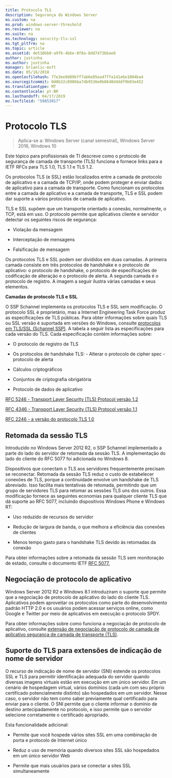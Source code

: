 ```yaml
---
title: Protocolo TLS
description: Segurança do Windows Server
ms.custom: na
ms.prod: windows-server-threshold
ms.reviewer: na
ms.suite: na
ms.technology: security-tls-ssl
ms.tgt_pltfrm: na
ms.topic: article
ms.assetid: de510bb0-a9f6-4bbe-8f8a-8dd7473bbae8
author: justinha
ms.author: justinha
manager: brianlic-msft
ms.date: 05/16/2018
ms.openlocfilehash: 77e3ee9d89bff7ab6e95ea47ffa141e6e1004ba4
ms.sourcegitcommit: 0d0b32c8986ba7db9536e0b8648d4ddf9b03e452
ms.translationtype: MT
ms.contentlocale: pt-BR
ms.lasthandoff: 04/17/2019
ms.locfileid: "59853017"
---
```

# <a name="transport-layer-security-protocol"></a>Protocolo TLS

>Aplica-se a: Windows Server (canal semestral), Windows Server 2016, Windows 10

Este tópico para profissionais de TI descreve como o protocolo de segurança de camada de transporte (TLS) funciona e fornece links para a IETF RFCs para TLS 1.0, TLS 1.1 e TLS 1.2.

Os protocolos TLS (e SSL) estão localizados entre a camada de protocolo de aplicativo e a camada de TCP/IP, onde podem proteger e enviar dados de aplicativo para a camada de transporte. Como funcionam os protocolos entre a camada de aplicativo e a camada de transporte, TLS e SSL podem dar suporte a vários protocolos de camada de aplicativo.

TLS e SSL supõem que um transporte orientado a conexão, normalmente, o TCP, está em uso. O protocolo permite que aplicativos cliente e servidor detectar os seguintes riscos de segurança:

-   Violação da mensagem

-   Interceptação de mensagens

-   Falsificação de mensagem

Os protocolos TLS e SSL podem ser divididos em duas camadas. A primeira camada consiste em três protocolos de handshake e o protocolo de aplicativo: o protocolo de handshake, o protocolo de especificações de codificação de alteração e o protocolo de alerta. A segunda camada é o protocolo de registro. A imagem a seguir ilustra várias camadas e seus elementos.

**Camadas de protocolo TLS e SSL**


O SSP Schannel implementa os protocolos TLS e SSL sem modificação. O protocolo SSL é proprietário, mas a Internet Engineering Task Force produz as especificações de TLS públicas. Para obter informações sobre quais TLS ou SSL versão é suportada em versões do Windows, consulte [protocolos em TLS/SSL (Schannel SSP)](https://msdn.microsoft.com/en-us/library/windows/desktop/mt808159(v=vs.85).aspx). A tabela a seguir lista as especificações para cada versão do TLS. Cada especificação contém informações sobre:

-   O protocolo de registro de TLS

-   Os protocolos de handshake TLS: \- Alterar o protocolo de cipher spec \- protocolo de alerta

-   Cálculos criptográficos

-   Conjuntos de criptografia obrigatória

-   Protocolo de dados de aplicativo

[RFC 5246 - Transport Layer Security (TLS) Protocol versão 1.2](http://tools.ietf.org/html/rfc5246)

[RFC 4346 - Transport Layer Security (TLS) Protocol versão 1.1](http://tools.ietf.org/html/rfc4346)

[RFC 2246 - a versão do protocolo TLS 1.0](http://tools.ietf.org/html/rfc2246)

## <a name="BKMK_SessionResumption"></a>Retomada da sessão TLS
Introduzido no Windows Server 2012 R2, o SSP Schannel implementado a parte do lado do servidor de retomada da sessão TLS. A implementação do lado do cliente do RFC 5077 foi adicionada no Windows 8.

Dispositivos que conectam o TLS aos servidores frequentemente precisam se reconectar. Retomada da sessão TLS reduz o custo de estabelecer conexões de TLS, porque a continuidade envolve um handshake de TLS abreviado. Isso facilita mais tentativas de retomada, permitindo que um grupo de servidores TLS para retomar as sessões TLS uns dos outros. Essa modificação fornece as seguintes economias para qualquer cliente TLS que dá suporte ao RFC 5077, incluindo dispositivos Windows Phone e Windows RT:

-   Uso reduzido de recursos do servidor

-   Redução de largura de banda, o que melhora a eficiência das conexões de clientes

-   Menos tempo gasto para o handshake TLS devido às retomadas da conexão

Para obter informações sobre a retomada da sessão TLS sem monitoração de estado, consulte o documento IETF [RFC 5077.](http://www.ietf.org/rfc/rfc5077)

## <a name="BKMK_AppProtocolNego"></a>Negociação de protocolo de aplicativo
 Windows Server 2012 R2 e Windows 8.1 introduziram o suporte que permite que a negociação de protocolo de aplicativo do lado do cliente TLS. Aplicativos podem aproveitar os protocolos como parte do desenvolvimento padrão HTTP 2.0 e os usuários podem acessar serviços online, como Google e Twitter por meio de aplicativos em execução o protocolo SPDY.

Para obter informações sobre como funciona a negociação de protocolo de aplicativo, consulte [extensão de negociação de protocolo de camada de aplicativo segurança de camada de transporte (TLS)](http://tools.ietf.org/search/draft-ietf-tls-applayerprotoneg-05).

## <a name="BKMK_SNI"></a>Suporte do TLS para extensões de indicação de nome de servidor
O recurso de indicação de nome de servidor (SNI) estende os protocolos SSL e TLS para permitir identificação adequada do servidor quando diversas imagens virtuais estão em execução em um único servidor. Em um cenário de hospedagem virtual, vários domínios (cada um com seu próprio certificado potencialmente distinto) são hospedados em um servidor. Nesse caso, o servidor não tem como saber previamente qual certificado para enviar para o cliente. O SNI permite que o cliente informar o domínio de destino antecipadamente no protocolo, e isso permite que o servidor selecione corretamente o certificado apropriado.

Esta funcionalidade adicional:

-   Permite que você hospede vários sites SSL em uma combinação de porta e protocolo de Internet único

-   Reduz o uso de memória quando diversos sites SSL são hospedados em um único servidor Web

-   Permite que mais usuários para se conectar a sites SSL simultaneamente



